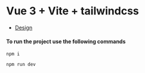 # Vue 3 + Vite + tailwindcss

 - [Design](https://www.figma.com/file/yfWLGvD7TsP3Pws2lp7Yw3/%D0%A2%D0%97-%D0%B4%D0%BB%D1%8F-%D1%80%D0%BE%D0%B7%D1%80%D0%BE%D0%B1%D0%BD%D0%B8%D0%BA%D0%B0?node-id=0-1&t=dwghCirmqDl9yu4g-0) 


#### To run the project use the following commands

``npm i``

``npm run dev``

